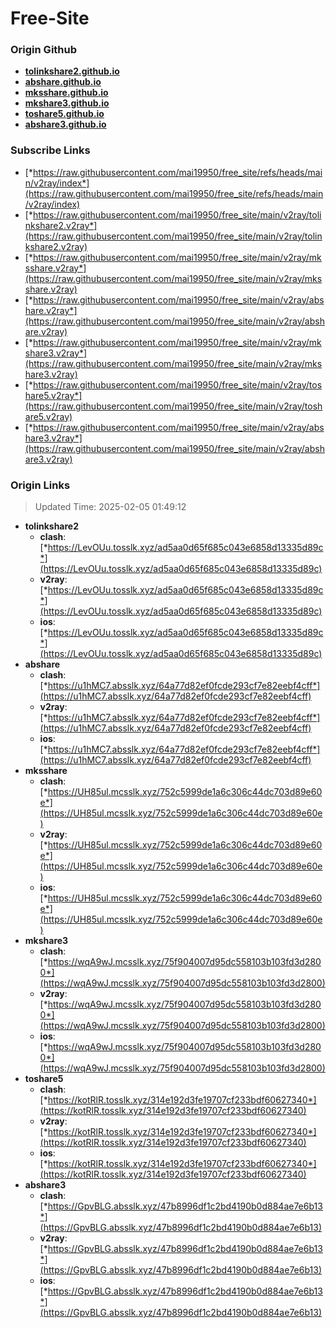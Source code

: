 # Free-Site

### Origin Github

- [**tolinkshare2.github.io**](https://github.com/tolinkshare2/tolinkshare2.github.io)
- [**abshare.github.io**](https://github.com/abshare/abshare.github.io)
- [**mksshare.github.io**](https://github.com/mksshare/mksshare.github.io)
- [**mkshare3.github.io**](https://github.com/mkshare3/mkshare3.github.io)
- [**toshare5.github.io**](https://github.com/toshare5/toshare5.github.io)
- [**abshare3.github.io**](https://github.com/abshare3/abshare3.github.io)

### Subscribe Links

- [*https://raw.githubusercontent.com/mai19950/free_site/refs/heads/main/v2ray/index*](https://raw.githubusercontent.com/mai19950/free_site/refs/heads/main/v2ray/index)
- [*https://raw.githubusercontent.com/mai19950/free_site/main/v2ray/tolinkshare2.v2ray*](https://raw.githubusercontent.com/mai19950/free_site/main/v2ray/tolinkshare2.v2ray)
- [*https://raw.githubusercontent.com/mai19950/free_site/main/v2ray/mksshare.v2ray*](https://raw.githubusercontent.com/mai19950/free_site/main/v2ray/mksshare.v2ray)
- [*https://raw.githubusercontent.com/mai19950/free_site/main/v2ray/abshare.v2ray*](https://raw.githubusercontent.com/mai19950/free_site/main/v2ray/abshare.v2ray)
- [*https://raw.githubusercontent.com/mai19950/free_site/main/v2ray/mkshare3.v2ray*](https://raw.githubusercontent.com/mai19950/free_site/main/v2ray/mkshare3.v2ray)
- [*https://raw.githubusercontent.com/mai19950/free_site/main/v2ray/toshare5.v2ray*](https://raw.githubusercontent.com/mai19950/free_site/main/v2ray/toshare5.v2ray)
- [*https://raw.githubusercontent.com/mai19950/free_site/main/v2ray/abshare3.v2ray*](https://raw.githubusercontent.com/mai19950/free_site/main/v2ray/abshare3.v2ray)

### Origin Links

> Updated Time: 2025-02-05 01:49:12

- **tolinkshare2**
  - **clash**: [*https://LevOUu.tosslk.xyz/ad5aa0d65f685c043e6858d13335d89c*](https://LevOUu.tosslk.xyz/ad5aa0d65f685c043e6858d13335d89c)
  - **v2ray**: [*https://LevOUu.tosslk.xyz/ad5aa0d65f685c043e6858d13335d89c*](https://LevOUu.tosslk.xyz/ad5aa0d65f685c043e6858d13335d89c)
  - **ios**: [*https://LevOUu.tosslk.xyz/ad5aa0d65f685c043e6858d13335d89c*](https://LevOUu.tosslk.xyz/ad5aa0d65f685c043e6858d13335d89c)
- **abshare**
  - **clash**: [*https://u1hMC7.absslk.xyz/64a77d82ef0fcde293cf7e82eebf4cff*](https://u1hMC7.absslk.xyz/64a77d82ef0fcde293cf7e82eebf4cff)
  - **v2ray**: [*https://u1hMC7.absslk.xyz/64a77d82ef0fcde293cf7e82eebf4cff*](https://u1hMC7.absslk.xyz/64a77d82ef0fcde293cf7e82eebf4cff)
  - **ios**: [*https://u1hMC7.absslk.xyz/64a77d82ef0fcde293cf7e82eebf4cff*](https://u1hMC7.absslk.xyz/64a77d82ef0fcde293cf7e82eebf4cff)
- **mksshare**
  - **clash**: [*https://UH85ul.mcsslk.xyz/752c5999de1a6c306c44dc703d89e60e*](https://UH85ul.mcsslk.xyz/752c5999de1a6c306c44dc703d89e60e)
  - **v2ray**: [*https://UH85ul.mcsslk.xyz/752c5999de1a6c306c44dc703d89e60e*](https://UH85ul.mcsslk.xyz/752c5999de1a6c306c44dc703d89e60e)
  - **ios**: [*https://UH85ul.mcsslk.xyz/752c5999de1a6c306c44dc703d89e60e*](https://UH85ul.mcsslk.xyz/752c5999de1a6c306c44dc703d89e60e)
- **mkshare3**
  - **clash**: [*https://wqA9wJ.mcsslk.xyz/75f904007d95dc558103b103fd3d2800*](https://wqA9wJ.mcsslk.xyz/75f904007d95dc558103b103fd3d2800)
  - **v2ray**: [*https://wqA9wJ.mcsslk.xyz/75f904007d95dc558103b103fd3d2800*](https://wqA9wJ.mcsslk.xyz/75f904007d95dc558103b103fd3d2800)
  - **ios**: [*https://wqA9wJ.mcsslk.xyz/75f904007d95dc558103b103fd3d2800*](https://wqA9wJ.mcsslk.xyz/75f904007d95dc558103b103fd3d2800)
- **toshare5**
  - **clash**: [*https://kotRlR.tosslk.xyz/314e192d3fe19707cf233bdf60627340*](https://kotRlR.tosslk.xyz/314e192d3fe19707cf233bdf60627340)
  - **v2ray**: [*https://kotRlR.tosslk.xyz/314e192d3fe19707cf233bdf60627340*](https://kotRlR.tosslk.xyz/314e192d3fe19707cf233bdf60627340)
  - **ios**: [*https://kotRlR.tosslk.xyz/314e192d3fe19707cf233bdf60627340*](https://kotRlR.tosslk.xyz/314e192d3fe19707cf233bdf60627340)
- **abshare3**
  - **clash**: [*https://GpvBLG.absslk.xyz/47b8996df1c2bd4190b0d884ae7e6b13*](https://GpvBLG.absslk.xyz/47b8996df1c2bd4190b0d884ae7e6b13)
  - **v2ray**: [*https://GpvBLG.absslk.xyz/47b8996df1c2bd4190b0d884ae7e6b13*](https://GpvBLG.absslk.xyz/47b8996df1c2bd4190b0d884ae7e6b13)
  - **ios**: [*https://GpvBLG.absslk.xyz/47b8996df1c2bd4190b0d884ae7e6b13*](https://GpvBLG.absslk.xyz/47b8996df1c2bd4190b0d884ae7e6b13)
